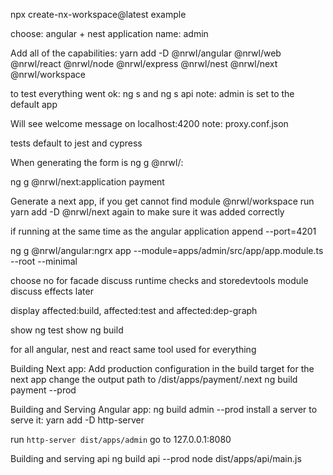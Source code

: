 npx create-nx-workspace@latest example

choose: angular + nest
application name: admin

Add all of the capabilities: yarn add -D @nrwl/angular @nrwl/web @nrwl/react @nrwl/node @nrwl/express @nrwl/nest @nrwl/next @nrwl/workspace

to test everything went ok: ng s and ng s api
note: admin is set to the default app

Will see welcome message on localhost:4200
note: proxy.conf.json

tests default to jest and cypress

When generating the form is ng g @nrwl/<capability>:<type> <name>

ng g @nrwl/next:application payment

Generate a next app, if you get cannot find module @nrwl/workspace run yarn add -D @nrwl/next again to make sure it was added correctly

if running at the same time as the angular application append --port=4201

ng g @nrwl/angular:ngrx app --module=apps/admin/src/app/app.module.ts --root --minimal

choose no for facade
discuss runtime checks and storedevtools module
discuss effects later

display affected:build, affected:test and affected:dep-graph

show ng test <project>
show ng build <project>

for all angular, nest and react same tool used for everything

Building Next app:
Add production configuration in the build target for the next app
change the output path to /dist/apps/payment/.next
ng build payment --prod

Building and Serving Angular app:
ng build admin --prod
install a server to serve it: yarn add -D http-server

run `http-server dist/apps/admin`
go to 127.0.0.1:8080

Building and serving api
ng build api --prod
node dist/apps/api/main.js
